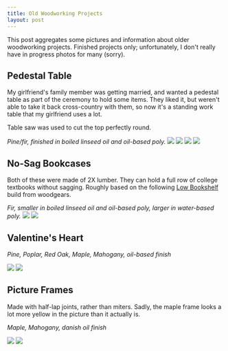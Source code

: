 ```yaml
---
title: Old Woodworking Projects
layout: post
---
```

This post aggregates some pictures and information about older woodworking projects.  Finished projects only; unfortunately, I don't really have in progress photos for many (sorry).

## Pedestal Table
My girlfriend's family member was getting married, and wanted a pedestal table as part of the ceremony to hold some items.  They liked it, but weren't able to take it back cross-country with them, so now it's a standing work table that my girlfriend uses a lot.

Table saw was used to cut the top perfectly round.

*Pine/fir, finished in boiled linseed oil and oil-based poly.*
![ ](/public/woodworking/pedestal_table/table01.jpg  "Finished Table")
![ ](/public/woodworking/pedestal_table/sanded_top.jpg  "Back on table saw for photo, after sanding.")
![ ](/public/woodworking/pedestal_table/oiled_top.jpg  "Boiled linseed oil.")
![ ](/public/woodworking/pedestal_table/legs_dry_fit.jpg  "Dry fit of the pedestal and legs.")

## No-Sag Bookcases
Both of these were made of 2X lumber.  They can hold a full row of college textbooks without sagging.  Roughly based on the following [Low Bookshelf](http://www.woodgears.ca/shelves/low_bookshelf.html) build from woodgears.

*Fir, smaller in boiled linseed oil and oil-based poly, larger in water-based poly.*
![ ](/public/woodworking/bookcases/IMG_0618.JPG  "Small.")
![ ](/public/woodworking/bookcases/IMG_0721.JPG  "Larger.")

## Valentine's Heart
*Pine, Poplar, Red Oak, Maple, Mahogany, oil-based finish*

![ ](/public/woodworking/valentines_heart/heart1.jpg "Front.")
![ ](/public/woodworking/valentines_heart/heart2.jpg "Side.")

## Picture Frames
Made with half-lap joints, rather than miters.  Sadly, the maple frame looks a lot more yellow in the picture than it actually is.

*Maple, Mahogany, danish oil finish*

![ ](/public/woodworking/picture_frames/both_frames.jpg "Both.")
![ ](/public/woodworking/picture_frames/half_lap_joints.jpg "Joint Detail.")

